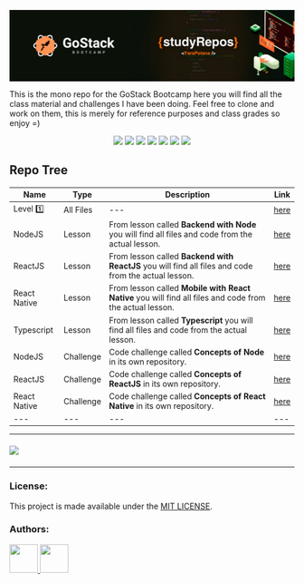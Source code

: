 <p align="center">
  <img align="center" src="https://github.com/yarapolana/bootcamp-gostack/blob/master/assets/exports/github-cover.png" style="max-width:100%;" />
</p>

<p>This is the mono repo for the GoStack Bootcamp here you will find all the class material and challenges I have been doing. Feel free to clone and work on them, this is merely for reference purposes and class grades so enjoy =)</p>

<p align="center">
  <img src="https://img.shields.io/badge/typescript-gray.svg" >
  <img src="https://img.shields.io/badge/jest-gray.svg" >
  <img src="https://img.shields.io/badge/node-gray.svg" >
  <img src="https://img.shields.io/badge/react-gray.svg" >
  <img src="https://img.shields.io/badge/reactnative-grey.svg" >
  <img src="https://img.shields.io/github/license/yarapolana/bootcamp-gostack" >
  <a href="https://yarapolana.com">
   <img src="https://img.shields.io/badge/createdby-yarapolana-red.svg" >
  </a>
</p>

<h2>Repo Tree</h2>

| Name         | Type      | Description                                                                                              | Link                                                                                             |
| ------------ | --------- | -------------------------------------------------------------------------------------------------------- | ------------------------------------------------------------------------------------------------ |
| Level 1️⃣     | All Files | ---                                                                                                      | [here](https://github.com/yarapolana/bootcamp-gostack/tree/master/nivel-1)                       |
| NodeJS       | Lesson    | From lesson called **Backend with Node** you will find all files and code from the actual lesson.        | [here](https://github.com/yarapolana/bootcamp-gostack/tree/master/nivel-1/node/backend)          |
| ReactJS      | Lesson    | From lesson called **Backend with ReactJS** you will find all files and code from the actual lesson.     | [here](https://github.com/yarapolana/bootcamp-gostack/tree/master/nivel-1/react/frontend)        |
| React Native | Lesson    | From lesson called **Mobile with React Native** you will find all files and code from the actual lesson. | [here](https://github.com/yarapolana/bootcamp-gostack/tree/master/nivel-1/react-native/mobile)   |
| Typescript   | Lesson    | From lesson called **Typescript** you will find all files and code from the actual lesson.               | [here](https://github.com/yarapolana/bootcamp-gostack/tree/master/nivel-1/typescript)            |
| NodeJS       | Challenge | Code challenge called **Concepts of Node** in its own repository.                                        | [here](https://github.com/yarapolana/bootcamp-gostack/tree/master/nivel-1/node/_desafio)         |
| ReactJS      | Challenge | Code challenge called **Concepts of ReactJS** in its own repository.                                     | [here](https://github.com/yarapolana/bootcamp-gostack/tree/master/nivel-1/react/_desafio)        |
| React Native | Challenge | Code challenge called **Concepts of React Native** in its own repository.                                | [here](https://github.com/yarapolana/bootcamp-gostack/tree/master/nivel-1/react-native/_desafio) |
| ---          | ---       | ---                                                                                                      | ---                                                                                              |

---

<h4> <a href="https://yarapolana.com"><img src="https://img.shields.io/badge/hire me-red.svg" ></a></h4>

---

### License:

This project is made available under the [MIT LICENSE](LICENSE.md).

### Authors:

<p>
  <a href="https://github.com/yarapolana">
    <img src="https://avatars0.githubusercontent.com/u/19730118?s=460&v=4" width="50" height="50">
  </a>
  <a href="https://dotcode.is">
    <img src="https://dotcode.is/images/logo_dark.svg" width="50" height="50">
  </a>
</p>
